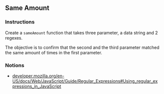 ## Same Amount

### Instructions

Create a `sameAmount` function that takes three parameter,
a data string and 2 regexes.

The objective is to confirm that the second and the third parameter matched
 the same amount of times in the first parameter.


### Notions

- [developer.mozilla.org/en-US/docs/Web/JavaScript/Guide/Regular_Expressions#Using_regular_expressions_in_JavaScript](https://developer.mozilla.org/en-US/docs/Web/JavaScript/Guide/Regular_Expressions#Using_regular_expressions_in_JavaScript)

